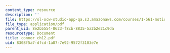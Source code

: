 ```yaml
---
content_type: resource
description: ''
file: https://ol-ocw-studio-app-qa.s3.amazonaws.com/courses/1-561-motion-based-design-fall-2003/8308f5a7dfcd1a877e929572f3103e7e_connor_ch12.pdf
file_type: application/pdf
parent_uid: 8e2b5554-8623-f8cb-8835-5a2b2e21c9da
resourcetype: Document
title: connor_ch12.pdf
uid: 8308f5a7-dfcd-1a87-7e92-9572f3103e7e
---
```

